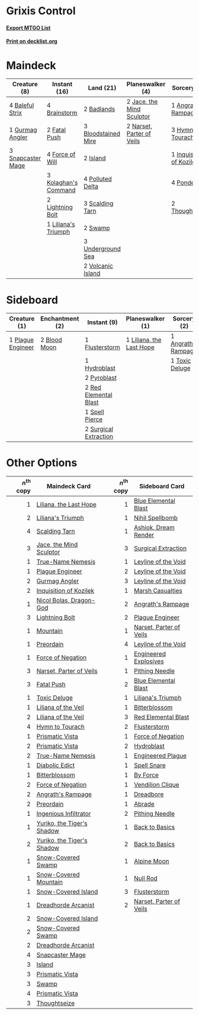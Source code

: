 # Grixis Control

#### [Export MTGO List](../collection/Grixis%20Control/Grixis%20Control.txt)
#### [Print on decklist.org](http://decklist.org/?deckmain=1%09Angrath's%20Rampage%0A2%09Badlands%0A4%09Baleful%20Strix%0A3%09Bloodstained%20Mire%0A4%09Brainstorm%0A2%09Fatal%20Push%0A4%09Force%20of%20Will%0A1%09Gurmag%20Angler%0A3%09Hymn%20to%20Tourach%0A1%09Inquisition%20of%20Kozilek%0A2%09Island%0A2%09Jace,%20the%20Mind%20Sculptor%0A3%09Kolaghan's%20Command%0A2%09Lightning%20Bolt%0A1%09Liliana's%20Triumph%0A2%09Narset,%20Parter%20of%20Veils%0A4%09Polluted%20Delta%0A4%09Ponder%0A3%09Scalding%20Tarn%0A3%09Snapcaster%20Mage%0A2%09Swamp%0A2%09Thoughtseize%0A3%09Underground%20Sea%0A2%09Volcanic%20Island&deckside=1%09Angrath's%20Rampage%0A2%09Blood%20Moon%0A1%09Flusterstorm%0A1%09Hydroblast%0A1%09Liliana,%20the%20Last%20Hope%0A1%09Plague%20Engineer%0A2%09Pyroblast%0A2%09Red%20Elemental%20Blast%0A1%09Spell%20Pierce%0A2%09Surgical%20Extraction%0A1%09Toxic%20Deluge)
# Maindeck

|                                        Creature (8)                                        |                                         Instant (16)                                          |                                          Land (21)                                           |                                          Planeswalker (4)                                          |                                           Sorcery (11)                                            |
|--------------------------------------------------------------------------------------------|-----------------------------------------------------------------------------------------------|----------------------------------------------------------------------------------------------|----------------------------------------------------------------------------------------------------|---------------------------------------------------------------------------------------------------|
|4 [Baleful Strix](http://gatherer.wizards.com/Pages/Card/Details.aspx?multiverseid=376260)  |4 [Brainstorm](http://gatherer.wizards.com/Pages/Card/Details.aspx?multiverseid=3897)          |2 [Badlands](http://gatherer.wizards.com/Pages/Card/Details.aspx?multiverseid=878)            |2 [Jace, the Mind Sculptor](http://gatherer.wizards.com/Pages/Card/Details.aspx?multiverseid=442051)|1 [Angrath's Rampage](http://gatherer.wizards.com/Pages/Card/Details.aspx?multiverseid=461112)     |
|1 [Gurmag Angler](http://gatherer.wizards.com/Pages/Card/Details.aspx?multiverseid=391850)  |2 [Fatal Push](http://gatherer.wizards.com/Pages/Card/Details.aspx?multiverseid=423724)        |3 [Bloodstained Mire](http://gatherer.wizards.com/Pages/Card/Details.aspx?multiverseid=405094)|2 [Narset, Parter of Veils](http://gatherer.wizards.com/Pages/Card/Details.aspx?multiverseid=460988)|3 [Hymn to Tourach](http://gatherer.wizards.com/Pages/Card/Details.aspx?multiverseid=413634)       |
|3 [Snapcaster Mage](http://gatherer.wizards.com/Pages/Card/Details.aspx?multiverseid=227676)|4 [Force of Will](http://gatherer.wizards.com/Pages/Card/Details.aspx?multiverseid=3107)       |2 [Island](http://gatherer.wizards.com/Pages/Card/Details.aspx?multiverseid=439857)           |                                                                                                    |1 [Inquisition of Kozilek](http://gatherer.wizards.com/Pages/Card/Details.aspx?multiverseid=416897)|
|                                                                                            |3 [Kolaghan's Command](http://gatherer.wizards.com/Pages/Card/Details.aspx?multiverseid=394613)|4 [Polluted Delta](http://gatherer.wizards.com/Pages/Card/Details.aspx?multiverseid=405104)   |                                                                                                    |4 [Ponder](http://gatherer.wizards.com/Pages/Card/Details.aspx?multiverseid=451051)                |
|                                                                                            |2 [Lightning Bolt](http://gatherer.wizards.com/Pages/Card/Details.aspx?multiverseid=806)       |3 [Scalding Tarn](http://gatherer.wizards.com/Pages/Card/Details.aspx?multiverseid=405107)    |                                                                                                    |2 [Thoughtseize](http://gatherer.wizards.com/Pages/Card/Details.aspx?multiverseid=438676)          |
|                                                                                            |1 [Liliana's Triumph](http://gatherer.wizards.com/Pages/Card/Details.aspx?multiverseid=461025) |2 [Swamp](http://gatherer.wizards.com/Pages/Card/Details.aspx?multiverseid=439858)            |                                                                                                    |                                                                                                   |
|                                                                                            |                                                                                               |3 [Underground Sea](http://gatherer.wizards.com/Pages/Card/Details.aspx?multiverseid=886)     |                                                                                                    |                                                                                                   |
|                                                                                            |                                                                                               |2 [Volcanic Island](http://gatherer.wizards.com/Pages/Card/Details.aspx?multiverseid=887)     |                                                                                                    |                                                                                                   |


# Sideboard

|                                        Creature (1)                                        |                                   Enchantment (2)                                    |                                          Instant (9)                                           |                                         Planeswalker (1)                                          |                                         Sorcery (2)                                          |
|--------------------------------------------------------------------------------------------|--------------------------------------------------------------------------------------|------------------------------------------------------------------------------------------------|---------------------------------------------------------------------------------------------------|----------------------------------------------------------------------------------------------|
|1 [Plague Engineer](http://gatherer.wizards.com/Pages/Card/Details.aspx?multiverseid=464049)|2 [Blood Moon](http://gatherer.wizards.com/Pages/Card/Details.aspx?multiverseid=45386)|1 [Flusterstorm](http://gatherer.wizards.com/Pages/Card/Details.aspx?multiverseid=228255)       |1 [Liliana, the Last Hope](http://gatherer.wizards.com/Pages/Card/Details.aspx?multiverseid=414388)|1 [Angrath's Rampage](http://gatherer.wizards.com/Pages/Card/Details.aspx?multiverseid=461112)|
|                                                                                            |                                                                                      |1 [Hydroblast](http://gatherer.wizards.com/Pages/Card/Details.aspx?multiverseid=3915)           |                                                                                                   |1 [Toxic Deluge](http://gatherer.wizards.com/Pages/Card/Details.aspx?multiverseid=376559)     |
|                                                                                            |                                                                                      |2 [Pyroblast](http://gatherer.wizards.com/Pages/Card/Details.aspx?multiverseid=4083)            |                                                                                                   |                                                                                              |
|                                                                                            |                                                                                      |2 [Red Elemental Blast](http://gatherer.wizards.com/Pages/Card/Details.aspx?multiverseid=814)   |                                                                                                   |                                                                                              |
|                                                                                            |                                                                                      |1 [Spell Pierce](http://gatherer.wizards.com/Pages/Card/Details.aspx?multiverseid=425876)       |                                                                                                   |                                                                                              |
|                                                                                            |                                                                                      |2 [Surgical Extraction](http://gatherer.wizards.com/Pages/Card/Details.aspx?multiverseid=397706)|                                                                                                   |                                                                                              |


# Other Options

|*n*<sup>th</sup> copy|                                            Maindeck Card                                            |*n*<sup>th</sup> copy|                                          Sideboard Card                                          |
|--------------------:|-----------------------------------------------------------------------------------------------------|--------------------:|--------------------------------------------------------------------------------------------------|
|                    1|[Liliana, the Last Hope](http://gatherer.wizards.com/Pages/Card/Details.aspx?multiverseid=414388)    |                    1|[Blue Elemental Blast](http://gatherer.wizards.com/Pages/Card/Details.aspx?multiverseid=694)      |
|                    2|[Liliana's Triumph](http://gatherer.wizards.com/Pages/Card/Details.aspx?multiverseid=461025)         |                    1|[Nihil Spellbomb](http://gatherer.wizards.com/Pages/Card/Details.aspx?multiverseid=442215)        |
|                    4|[Scalding Tarn](http://gatherer.wizards.com/Pages/Card/Details.aspx?multiverseid=405107)             |                    1|[Ashiok, Dream Render](http://gatherer.wizards.com/Pages/Card/Details.aspx?multiverseid=461155)   |
|                    3|[Jace, the Mind Sculptor](http://gatherer.wizards.com/Pages/Card/Details.aspx?multiverseid=442051)   |                    3|[Surgical Extraction](http://gatherer.wizards.com/Pages/Card/Details.aspx?multiverseid=397706)    |
|                    1|[True-Name Nemesis](http://gatherer.wizards.com/Pages/Card/Details.aspx?multiverseid=446104)         |                    1|[Leyline of the Void](http://gatherer.wizards.com/Pages/Card/Details.aspx?multiverseid=107682)    |
|                    1|[Plague Engineer](http://gatherer.wizards.com/Pages/Card/Details.aspx?multiverseid=464049)           |                    2|[Leyline of the Void](http://gatherer.wizards.com/Pages/Card/Details.aspx?multiverseid=107682)    |
|                    2|[Gurmag Angler](http://gatherer.wizards.com/Pages/Card/Details.aspx?multiverseid=391850)             |                    3|[Leyline of the Void](http://gatherer.wizards.com/Pages/Card/Details.aspx?multiverseid=107682)    |
|                    2|[Inquisition of Kozilek](http://gatherer.wizards.com/Pages/Card/Details.aspx?multiverseid=416897)    |                    1|[Marsh Casualties](http://gatherer.wizards.com/Pages/Card/Details.aspx?multiverseid=380238)       |
|                    1|[Nicol Bolas, Dragon-God](http://gatherer.wizards.com/Pages/Card/Details.aspx?multiverseid=463947)   |                    2|[Angrath's Rampage](http://gatherer.wizards.com/Pages/Card/Details.aspx?multiverseid=461112)      |
|                    3|[Lightning Bolt](http://gatherer.wizards.com/Pages/Card/Details.aspx?multiverseid=806)               |                    2|[Plague Engineer](http://gatherer.wizards.com/Pages/Card/Details.aspx?multiverseid=464049)        |
|                    1|[Mountain](http://gatherer.wizards.com/Pages/Card/Details.aspx?multiverseid=439859)                  |                    1|[Narset, Parter of Veils](http://gatherer.wizards.com/Pages/Card/Details.aspx?multiverseid=460988)|
|                    1|[Preordain](http://gatherer.wizards.com/Pages/Card/Details.aspx?multiverseid=405347)                 |                    4|[Leyline of the Void](http://gatherer.wizards.com/Pages/Card/Details.aspx?multiverseid=107682)    |
|                    1|[Force of Negation](http://gatherer.wizards.com/Pages/Card/Details.aspx?multiverseid=464001)         |                    1|[Engineered Explosives](http://gatherer.wizards.com/Pages/Card/Details.aspx?multiverseid=50139)   |
|                    3|[Narset, Parter of Veils](http://gatherer.wizards.com/Pages/Card/Details.aspx?multiverseid=460988)   |                    1|[Pithing Needle](http://gatherer.wizards.com/Pages/Card/Details.aspx?multiverseid=129526)         |
|                    3|[Fatal Push](http://gatherer.wizards.com/Pages/Card/Details.aspx?multiverseid=423724)                |                    2|[Blue Elemental Blast](http://gatherer.wizards.com/Pages/Card/Details.aspx?multiverseid=694)      |
|                    1|[Toxic Deluge](http://gatherer.wizards.com/Pages/Card/Details.aspx?multiverseid=376559)              |                    1|[Liliana's Triumph](http://gatherer.wizards.com/Pages/Card/Details.aspx?multiverseid=461025)      |
|                    1|[Liliana of the Veil](http://gatherer.wizards.com/Pages/Card/Details.aspx?multiverseid=235597)       |                    1|[Bitterblossom](http://gatherer.wizards.com/Pages/Card/Details.aspx?multiverseid=397701)          |
|                    2|[Liliana of the Veil](http://gatherer.wizards.com/Pages/Card/Details.aspx?multiverseid=235597)       |                    3|[Red Elemental Blast](http://gatherer.wizards.com/Pages/Card/Details.aspx?multiverseid=814)       |
|                    4|[Hymn to Tourach](http://gatherer.wizards.com/Pages/Card/Details.aspx?multiverseid=413634)           |                    2|[Flusterstorm](http://gatherer.wizards.com/Pages/Card/Details.aspx?multiverseid=228255)           |
|                    1|[Prismatic Vista](http://gatherer.wizards.com/Pages/Card/Details.aspx?multiverseid=464193)           |                    1|[Force of Negation](http://gatherer.wizards.com/Pages/Card/Details.aspx?multiverseid=464001)      |
|                    2|[Prismatic Vista](http://gatherer.wizards.com/Pages/Card/Details.aspx?multiverseid=464193)           |                    2|[Hydroblast](http://gatherer.wizards.com/Pages/Card/Details.aspx?multiverseid=3915)               |
|                    2|[True-Name Nemesis](http://gatherer.wizards.com/Pages/Card/Details.aspx?multiverseid=446104)         |                    1|[Engineered Plague](http://gatherer.wizards.com/Pages/Card/Details.aspx?multiverseid=13097)       |
|                    1|[Diabolic Edict](http://gatherer.wizards.com/Pages/Card/Details.aspx?multiverseid=442074)            |                    1|[Spell Snare](http://gatherer.wizards.com/Pages/Card/Details.aspx?multiverseid=446100)            |
|                    1|[Bitterblossom](http://gatherer.wizards.com/Pages/Card/Details.aspx?multiverseid=397701)             |                    1|[By Force](http://gatherer.wizards.com/Pages/Card/Details.aspx?multiverseid=426825)               |
|                    2|[Force of Negation](http://gatherer.wizards.com/Pages/Card/Details.aspx?multiverseid=464001)         |                    1|[Vendilion Clique](http://gatherer.wizards.com/Pages/Card/Details.aspx?multiverseid=442065)       |
|                    2|[Angrath's Rampage](http://gatherer.wizards.com/Pages/Card/Details.aspx?multiverseid=461112)         |                    1|[Dreadbore](http://gatherer.wizards.com/Pages/Card/Details.aspx?multiverseid=430622)              |
|                    2|[Preordain](http://gatherer.wizards.com/Pages/Card/Details.aspx?multiverseid=405347)                 |                    1|[Abrade](http://gatherer.wizards.com/Pages/Card/Details.aspx?multiverseid=430772)                 |
|                    1|[Ingenious Infiltrator](http://gatherer.wizards.com/Pages/Card/Details.aspx?multiverseid=464153)     |                    2|[Pithing Needle](http://gatherer.wizards.com/Pages/Card/Details.aspx?multiverseid=129526)         |
|                    1|[Yuriko, the Tiger's Shadow](http://gatherer.wizards.com/Pages/Card/Details.aspx?multiverseid=450653)|                    1|[Back to Basics](http://gatherer.wizards.com/Pages/Card/Details.aspx?multiverseid=456642)         |
|                    2|[Yuriko, the Tiger's Shadow](http://gatherer.wizards.com/Pages/Card/Details.aspx?multiverseid=450653)|                    2|[Back to Basics](http://gatherer.wizards.com/Pages/Card/Details.aspx?multiverseid=456642)         |
|                    1|[Snow-Covered Swamp](http://gatherer.wizards.com/Pages/Card/Details.aspx?multiverseid=121256)        |                    1|[Alpine Moon](http://gatherer.wizards.com/Pages/Card/Details.aspx?multiverseid=447264)            |
|                    1|[Snow-Covered Mountain](http://gatherer.wizards.com/Pages/Card/Details.aspx?multiverseid=121233)     |                    1|[Null Rod](http://gatherer.wizards.com/Pages/Card/Details.aspx?multiverseid=383034)               |
|                    1|[Snow-Covered Island](http://gatherer.wizards.com/Pages/Card/Details.aspx?multiverseid=121130)       |                    3|[Flusterstorm](http://gatherer.wizards.com/Pages/Card/Details.aspx?multiverseid=228255)           |
|                    1|[Dreadhorde Arcanist](http://gatherer.wizards.com/Pages/Card/Details.aspx?multiverseid=461052)       |                    2|[Narset, Parter of Veils](http://gatherer.wizards.com/Pages/Card/Details.aspx?multiverseid=460988)|
|                    2|[Snow-Covered Island](http://gatherer.wizards.com/Pages/Card/Details.aspx?multiverseid=121130)       |                     |                                                                                                  |
|                    2|[Snow-Covered Swamp](http://gatherer.wizards.com/Pages/Card/Details.aspx?multiverseid=121256)        |                     |                                                                                                  |
|                    2|[Dreadhorde Arcanist](http://gatherer.wizards.com/Pages/Card/Details.aspx?multiverseid=461052)       |                     |                                                                                                  |
|                    4|[Snapcaster Mage](http://gatherer.wizards.com/Pages/Card/Details.aspx?multiverseid=227676)           |                     |                                                                                                  |
|                    3|[Island](http://gatherer.wizards.com/Pages/Card/Details.aspx?multiverseid=439857)                    |                     |                                                                                                  |
|                    3|[Prismatic Vista](http://gatherer.wizards.com/Pages/Card/Details.aspx?multiverseid=464193)           |                     |                                                                                                  |
|                    3|[Swamp](http://gatherer.wizards.com/Pages/Card/Details.aspx?multiverseid=439858)                     |                     |                                                                                                  |
|                    4|[Prismatic Vista](http://gatherer.wizards.com/Pages/Card/Details.aspx?multiverseid=464193)           |                     |                                                                                                  |
|                    3|[Thoughtseize](http://gatherer.wizards.com/Pages/Card/Details.aspx?multiverseid=438676)              |                     |                                                                                                  |

